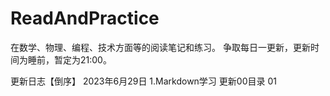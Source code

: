 # ReadAndPractice
在数学、物理、编程、技术方面等的阅读笔记和练习。
争取每日一更新，更新时间为睡前，暂定为21:00。

更新日志【倒序】
2023年6月29日
1.Markdown学习 更新00目录 01
